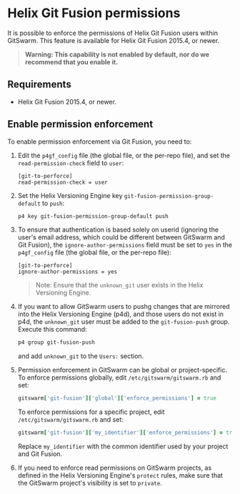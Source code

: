 # Helix Git Fusion permissions

It is possible to enforce the permissions of Helix Git Fusion users within
GitSwarm. This feature is available for Helix Git Fusion 2015.4, or
newer.

> **Warning: This capability is not enabled by default, nor do we recommend
  that you enable it.**

## Requirements

- Helix Git Fusion 2015.4, or newer.

## Enable permission enforcement

To enable permission enforcement via Git Fusion, you need to:

1.  Edit the `p4gf_config` file (the global file, or the per-repo file), and
    set the `read-permission-check` field to `user`:

    ```
    [git-to-perforce]
    read-permission-check = user
    ```

1.  Set the Helix Versioning Engine key
    `git-fusion-permission-group-default` to `push`:

    ```bash
    p4 key git-fusion-permission-group-default push
    ```

1.  To ensure that authentication is based solely on userid (ignoring
    the user's email address, which could be different between GitSwarm and
    Git Fusion), the `ignore-author-permissions` field must be set to `yes`
    in the `p4gf_config` file (the global file, or the per-repo
    file):

    ```
    [git-to-perforce]
    ignore-author-permissions = yes
    ```

    > Note: Ensure that the `unknown_git` user exists in the Helix
      Versioning Engine.

1.  If you want to allow GitSwarm users to pushg changes that are mirrored
    into the Helix Versioning Engine (p4d), and those users do not exist in
    p4d, the `unknown_git` user must be added to the `git-fusion-push`
    group. Execute this command:

    ```bash
    p4 group git-fusion-push
    ```

    and add `unknown_git` to the `Users:` section.

1.  Permission enforcement in GitSwarm can be global or project-specific.
    To enforce permissions globally, edit `/etc/gitswarm/gitswarm.rb` and
    set:

    ```ruby
    gitswarm['git-fusion']['global']['enforce_permissions'] = true
    ```

    To enforce permissions for a specific project, edit
    `/etc/gitswarm/gitswarm.rb` and set:

    ```ruby
    gitswarm['git-fusion']['my_identifier']['enforce_permissions'] = true
    ```

    Replace `my_identifier` with the common identifier used by your project
    and Git Fusion.

1.  If you need to enforce read permissions on GitSwarm projects, as
    defined in the Helix Versioning Engine's `protect` rules, make sure
    that the GitSwarm project's visibility is set to `private`.
